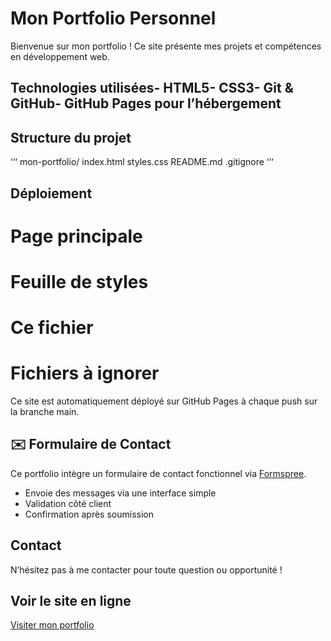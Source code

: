 # Mon Portfolio Personnel
 Bienvenue sur mon portfolio ! Ce site présente mes projets et compétences
 en développement web.
## Technologies utilisées- HTML5- CSS3- Git & GitHub- GitHub Pages pour l’hébergement
## Structure du projet
 ‘‘‘
 mon-portfolio/
 index.html
 styles.css
 README.md
 .gitignore
 ‘‘‘
## Déploiement
 # Page principale
 # Feuille de styles
 # Ce fichier
 # Fichiers à ignorer
 Ce site est automatiquement déployé sur GitHub Pages à chaque push
 sur la branche main.
## ✉️ Formulaire de Contact

Ce portfolio intègre un formulaire de contact fonctionnel via [Formspree](https://formspree.io).

- Envoie des messages via une interface simple
- Validation côté client
- Confirmation après soumission

## Contact
 N’hésitez pas à me contacter pour toute question ou opportunité !
## Voir le site en ligne
 [Visiter mon portfolio](https://farydaa-dev.github.io/mon-portfolio/)
